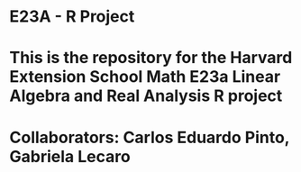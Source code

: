 # E23A - R Project
# This is the repository for the Harvard Extension School Math E23a Linear Algebra and Real Analysis R project
# Collaborators: Carlos Eduardo Pinto, Gabriela Lecaro
